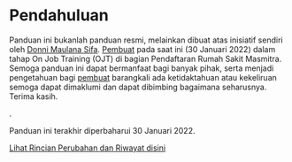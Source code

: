 # Pendahuluan

Panduan ini bukanlah panduan resmi, melainkan dibuat atas inisiatif sendiri oleh [Donni Maulana Sifa](https://instagram.com/donnimsifa). [Pembuat](https://instagram.com/donnimsifa) pada saat ini (30 Januari 2022) dalam tahap On Job Training (OJT) di bagian Pendaftaran Rumah Sakit Masmitra. Semoga panduan ini dapat bermanfaat bagi banyak pihak, serta menjadi pengetahuan bagi [pembuat](https://instagram.com/donnimsifa) barangkali ada ketidaktahuan atau kekeliruan semoga dapat dimaklumi dan dapat dibimbing bagaimana seharusnya. Terima kasih.

.

Panduan ini terakhir diperbaharui 30 Januari 2022.

[Lihat Rincian Perubahan dan Riwayat disini](./lainlain/update)
